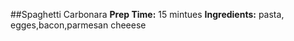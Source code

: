 ##Spaghetti Carbonara
**Prep Time:** 15 mintues
**Ingredients:** pasta, egges,bacon,parmesan cheeese
